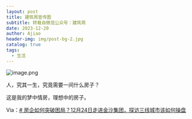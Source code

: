 ```yaml
---
layout: post
title: 建筑周宣传图
subtitle: 转载自微信公众号：建筑周
date: 2023-12-20
author: Ajiao
header-img: img/post-bg-2.jpg
catalog: true
tags:
  - 生活
---
```

![image.png](https://s2.loli.net/2023/12/20/XPEofaISnzpdMBR.png)

人，究其一生，究竟需要一间什么房子？

这是我的梦中情房，理想中的房子。

Via：[# 房企如何突破困局？12月24日走进金沙集团，探访三线城市该如何操盘](https://mp.weixin.qq.com/s/8P7suhNMPHGZUngeW4bqpg)
